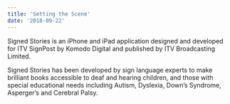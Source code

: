 ```yaml
---
title: 'Setting the Scene'
date: '2018-09-22'
---
```


Signed Stories is an iPhone and iPad application designed and developed for ITV SignPost by Komodo Digital and published by ITV Broadcasting Limited. 

Signed Stories has been developed by sign language experts to make brilliant books accessible to deaf and hearing children, and those with special educational needs including Autism, Dyslexia, Down’s Syndrome, Asperger’s and Cerebral Palsy.
